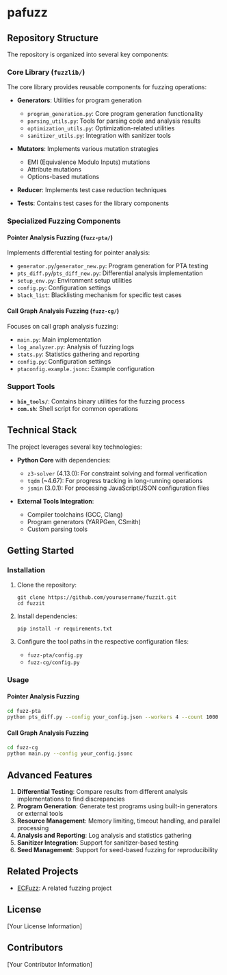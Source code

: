 # pafuzz

## Repository Structure

The repository is organized into several key components:

### Core Library (`fuzzlib/`)

The core library provides reusable components for fuzzing operations:

- **Generators**: Utilities for program generation
  - `program_generation.py`: Core program generation functionality
  - `parsing_utils.py`: Tools for parsing code and analysis results
  - `optimization_utils.py`: Optimization-related utilities
  - `sanitizer_utils.py`: Integration with sanitizer tools

- **Mutators**: Implements various mutation strategies
  - EMI (Equivalence Modulo Inputs) mutations
  - Attribute mutations
  - Options-based mutations

- **Reducer**: Implements test case reduction techniques

- **Tests**: Contains test cases for the library components

### Specialized Fuzzing Components

#### Pointer Analysis Fuzzing (`fuzz-pta/`)

Implements differential testing for pointer analysis:
- `generator.py`/`generator_new.py`: Program generation for PTA testing
- `pts_diff.py`/`pts_diff_new.py`: Differential analysis implementation
- `setup_env.py`: Environment setup utilities
- `config.py`: Configuration settings
- `black_list`: Blacklisting mechanism for specific test cases

#### Call Graph Analysis Fuzzing (`fuzz-cg/`)

Focuses on call graph analysis fuzzing:
- `main.py`: Main implementation
- `log_analyzer.py`: Analysis of fuzzing logs
- `stats.py`: Statistics gathering and reporting
- `config.py`: Configuration settings
- `ptaconfig.example.jsonc`: Example configuration

### Support Tools

- **`bin_tools/`**: Contains binary utilities for the fuzzing process
- **`com.sh`**: Shell script for common operations

## Technical Stack

The project leverages several key technologies:

- **Python Core** with dependencies:
  - `z3-solver` (4.13.0): For constraint solving and formal verification
  - `tqdm` (~4.67): For progress tracking in long-running operations
  - `jsmin` (3.0.1): For processing JavaScript/JSON configuration files

- **External Tools Integration**:
  - Compiler toolchains (GCC, Clang)
  - Program generators (YARPGen, CSmith)
  - Custom parsing tools

## Getting Started

### Installation

1. Clone the repository:
   ```
   git clone https://github.com/yourusername/fuzzit.git
   cd fuzzit
   ```

2. Install dependencies:
   ```
   pip install -r requirements.txt
   ```

3. Configure the tool paths in the respective configuration files:
   - `fuzz-pta/config.py`
   - `fuzz-cg/config.py`

### Usage

#### Pointer Analysis Fuzzing

```bash
cd fuzz-pta
python pts_diff.py --config your_config.json --workers 4 --count 1000
```

#### Call Graph Analysis Fuzzing

```bash
cd fuzz-cg
python main.py --config your_config.jsonc
```

## Advanced Features

1. **Differential Testing**: Compare results from different analysis implementations to find discrepancies
2. **Program Generation**: Generate test programs using built-in generators or external tools
3. **Resource Management**: Memory limiting, timeout handling, and parallel processing
4. **Analysis and Reporting**: Log analysis and statistics gathering
5. **Sanitizer Integration**: Support for sanitizer-based testing
6. **Seed Management**: Support for seed-based fuzzing for reproducibility

## Related Projects

- [ECFuzz](https://github.com/ecfuzz/ECFuzz): A related fuzzing project

## License

[Your License Information]

## Contributors

[Your Contributor Information]
